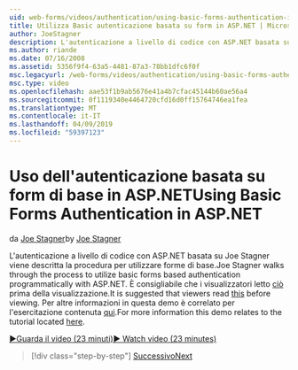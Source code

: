 ```yaml
---
uid: web-forms/videos/authentication/using-basic-forms-authentication-in-aspnet
title: Utilizza Basic autenticazione basata su form in ASP.NET | Microsoft Docs
author: JoeStagner
description: L'autenticazione a livello di codice con ASP.NET basata su Joe Stagner viene descritta la procedura per utilizzare forme di base. È consigliabile che i visualizzatori di lettura prima di questo...
ms.author: riande
ms.date: 07/16/2008
ms.assetid: 5356f9f4-63a5-4481-87a3-78bb1dfc6f0f
msc.legacyurl: /web-forms/videos/authentication/using-basic-forms-authentication-in-aspnet
msc.type: video
ms.openlocfilehash: aae53f1b9ab5676e41a4b7cfac45144b60ae56a4
ms.sourcegitcommit: 0f1119340e4464720cfd16d0ff15764746ea1fea
ms.translationtype: MT
ms.contentlocale: it-IT
ms.lasthandoff: 04/09/2019
ms.locfileid: "59397123"
---
```

# <a name="using-basic-forms-authentication-in-aspnet"></a><span data-ttu-id="e6f21-104">Uso dell'autenticazione basata su form di base in ASP.NET</span><span class="sxs-lookup"><span data-stu-id="e6f21-104">Using Basic Forms Authentication in ASP.NET</span></span>

<span data-ttu-id="e6f21-105">da [Joe Stagner](https://github.com/JoeStagner)</span><span class="sxs-lookup"><span data-stu-id="e6f21-105">by [Joe Stagner](https://github.com/JoeStagner)</span></span>

<span data-ttu-id="e6f21-106">L'autenticazione a livello di codice con ASP.NET basata su Joe Stagner viene descritta la procedura per utilizzare forme di base.</span><span class="sxs-lookup"><span data-stu-id="e6f21-106">Joe Stagner walks through the process to utilize basic forms based authentication programmatically with ASP.NET.</span></span> <span data-ttu-id="e6f21-107">È consigliabile che i visualizzatori letto [ciò](../../overview/older-versions-security/introduction/security-basics-and-asp-net-support-vb.md) prima della visualizzazione.</span><span class="sxs-lookup"><span data-stu-id="e6f21-107">It is suggested that viewers read [this](../../overview/older-versions-security/introduction/security-basics-and-asp-net-support-vb.md) before viewing.</span></span> <span data-ttu-id="e6f21-108">Per altre informazioni in questa demo è correlato per l'esercitazione contenuta [qui](../../overview/older-versions-security/introduction/an-overview-of-forms-authentication-vb.md).</span><span class="sxs-lookup"><span data-stu-id="e6f21-108">For more information this demo relates to the tutorial located [here](../../overview/older-versions-security/introduction/an-overview-of-forms-authentication-vb.md).</span></span>

[<span data-ttu-id="e6f21-109">&#9654;Guarda il video (23 minuti)</span><span class="sxs-lookup"><span data-stu-id="e6f21-109">&#9654; Watch video (23 minutes)</span></span>](https://channel9.msdn.com/Blogs/ASP-NET-Site-Videos/using-basic-forms-authentication-in-aspnet)

> [!div class="step-by-step"]
> [<span data-ttu-id="e6f21-110">Successivo</span><span class="sxs-lookup"><span data-stu-id="e6f21-110">Next</span></span>](how-to-change-the-forms-authentication-properties.md)
